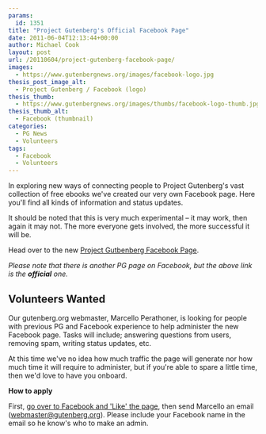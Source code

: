 ```yaml
---
params:
  id: 1351
title: "Project Gutenberg's Official Facebook Page"
date: 2011-06-04T12:13:44+00:00
author: Michael Cook
layout: post
url: /20110604/project-gutenberg-facebook-page/
images:
  - https://www.gutenbergnews.org/images/facebook-logo.jpg
thesis_post_image_alt:
  - Project Gutenberg / Facebook (logo)
thesis_thumb:
  - https://www.gutenbergnews.org/images/thumbs/facebook-logo-thumb.jpg
thesis_thumb_alt:
  - Facebook (thumbnail)
categories:
  - PG News
  - Volunteers
tags:
  - Facebook
  - Volunteers
---
```

In exploring new ways of connecting people to Project Gutenberg's vast collection of free ebooks we've created our very own Facebook page. Here you'll find all kinds of information and status updates.

It should be noted that this is very much experimental – it may work, then again it may not. The more everyone gets involved, the more successful it will be.

Head over to the new [Project Gutbenberg Facebook Page](http://www.facebook.com/pages/Project-Gutenberg/165355083528606).

_Please note that there is another PG page on Facebook, but the above link is the **official** one._

## Volunteers Wanted

Our gutenberg.org webmaster, Marcello Perathoner, is looking for people with previous PG and Facebook experience to help administer the new Facebook page. Tasks will include; answering questions from users, removing spam, writing status updates, etc.

At this time we've no idea how much traffic the page will generate nor how much time it will require to administer, but if you're able to spare a little time, then we'd love to have you onboard.

**How to apply**

First, [go over to Facebook and 'Like' the page](http://www.facebook.com/pages/Project-Gutenberg/165355083528606), then send Marcello an email (webmaster@gutenberg.org). Please include your Facebook name in the email so he know's who to make an admin.

